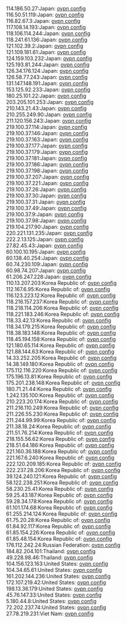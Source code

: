 114.186.50.27:Japan: [ovpn config](vpn/114_186_50_27.ovpn)  
116.50.51.119:Japan: [ovpn config](vpn/116_50_51_119.ovpn)  
116.82.67.3:Japan: [ovpn config](vpn/116_82_67_3.ovpn)  
117.108.14.193:Japan: [ovpn config](vpn/117_108_14_193.ovpn)  
118.106.114.244:Japan: [ovpn config](vpn/118_106_114_244.ovpn)  
118.241.61.136:Japan: [ovpn config](vpn/118_241_61_136.ovpn)  
121.102.39.2:Japan: [ovpn config](vpn/121_102_39_2.ovpn)  
121.109.181.61:Japan: [ovpn config](vpn/121_109_181_61.ovpn)  
124.159.103.232:Japan: [ovpn config](vpn/124_159_103_232.ovpn)  
125.193.81.244:Japan: [ovpn config](vpn/125_193_81_244.ovpn)  
126.34.176.124:Japan: [ovpn config](vpn/126_34_176_124.ovpn)  
126.58.77.243:Japan: [ovpn config](vpn/126_58_77_243.ovpn)  
131.147.148.191:Japan: [ovpn config](vpn/131_147_148_191.ovpn)  
153.125.92.233:Japan: [ovpn config](vpn/153_125_92_233.ovpn)  
180.25.101.22:Japan: [ovpn config](vpn/180_25_101_22.ovpn)  
203.205.101.253:Japan: [ovpn config](vpn/203_205_101_253.ovpn)  
210.143.21.43:Japan: [ovpn config](vpn/210_143_21_43.ovpn)  
210.255.249.90:Japan: [ovpn config](vpn/210_255_249_90.ovpn)  
211.120.156.243:Japan: [ovpn config](vpn/211_120_156_243.ovpn)  
219.100.37.114:Japan: [ovpn config](vpn/219_100_37_114.ovpn)  
219.100.37.146:Japan: [ovpn config](vpn/219_100_37_146.ovpn)  
219.100.37.163:Japan: [ovpn config](vpn/219_100_37_163.ovpn)  
219.100.37.177:Japan: [ovpn config](vpn/219_100_37_177.ovpn)  
219.100.37.179:Japan: [ovpn config](vpn/219_100_37_179.ovpn)  
219.100.37.181:Japan: [ovpn config](vpn/219_100_37_181.ovpn)  
219.100.37.186:Japan: [ovpn config](vpn/219_100_37_186.ovpn)  
219.100.37.198:Japan: [ovpn config](vpn/219_100_37_198.ovpn)  
219.100.37.207:Japan: [ovpn config](vpn/219_100_37_207.ovpn)  
219.100.37.221:Japan: [ovpn config](vpn/219_100_37_221.ovpn)  
219.100.37.26:Japan: [ovpn config](vpn/219_100_37_26.ovpn)  
219.100.37.30:Japan: [ovpn config](vpn/219_100_37_30.ovpn)  
219.100.37.31:Japan: [ovpn config](vpn/219_100_37_31.ovpn)  
219.100.37.49:Japan: [ovpn config](vpn/219_100_37_49.ovpn)  
219.100.37.9:Japan: [ovpn config](vpn/219_100_37_9.ovpn)  
219.100.37.98:Japan: [ovpn config](vpn/219_100_37_98.ovpn)  
219.104.217.90:Japan: [ovpn config](vpn/219_104_217_90.ovpn)  
220.221.131.235:Japan: [ovpn config](vpn/220_221_131_235.ovpn)  
222.2.13.125:Japan: [ovpn config](vpn/222_2_13_125.ovpn)  
27.82.45.43:Japan: [ovpn config](vpn/27_82_45_43.ovpn)  
60.100.10.195:Japan: [ovpn config](vpn/60_100_10_195.ovpn)  
60.138.40.254:Japan: [ovpn config](vpn/60_138_40_254.ovpn)  
60.74.230.109:Japan: [ovpn config](vpn/60_74_230_109.ovpn)  
60.98.74.207:Japan: [ovpn config](vpn/60_98_74_207.ovpn)  
61.206.247.228:Japan: [ovpn config](vpn/61_206_247_228.ovpn)  
110.13.207.203:Korea Republic of: [ovpn config](vpn/110_13_207_203.ovpn)  
112.167.6.95:Korea Republic of: [ovpn config](vpn/112_167_6_95.ovpn)  
116.123.223.12:Korea Republic of: [ovpn config](vpn/116_123_223_12.ovpn)  
118.216.157.237:Korea Republic of: [ovpn config](vpn/118_216_157_237.ovpn)  
118.218.114.206:Korea Republic of: [ovpn config](vpn/118_218_114_206.ovpn)  
118.221.183.246:Korea Republic of: [ovpn config](vpn/118_221_183_246.ovpn)  
118.33.42.13:Korea Republic of: [ovpn config](vpn/118_33_42_13.ovpn)  
118.34.179.215:Korea Republic of: [ovpn config](vpn/118_34_179_215.ovpn)  
118.38.183.148:Korea Republic of: [ovpn config](vpn/118_38_183_148.ovpn)  
118.45.194.158:Korea Republic of: [ovpn config](vpn/118_45_194_158.ovpn)  
121.180.65.114:Korea Republic of: [ovpn config](vpn/121_180_65_114.ovpn)  
121.88.144.63:Korea Republic of: [ovpn config](vpn/121_88_144_63.ovpn)  
14.33.252.205:Korea Republic of: [ovpn config](vpn/14_33_252_205.ovpn)  
14.38.149.180:Korea Republic of: [ovpn config](vpn/14_38_149_180.ovpn)  
175.112.116.220:Korea Republic of: [ovpn config](vpn/175_112_116_220.ovpn)  
175.196.13.81:Korea Republic of: [ovpn config](vpn/175_196_13_81.ovpn)  
175.201.238.148:Korea Republic of: [ovpn config](vpn/175_201_238_148.ovpn)  
180.71.21.44:Korea Republic of: [ovpn config](vpn/180_71_21_44.ovpn)  
1.242.135.100:Korea Republic of: [ovpn config](vpn/1_242_135_100.ovpn)  
210.223.20.174:Korea Republic of: [ovpn config](vpn/210_223_20_174.ovpn)  
211.216.110.249:Korea Republic of: [ovpn config](vpn/211_216_110_249.ovpn)  
211.226.55.230:Korea Republic of: [ovpn config](vpn/211_226_55_230.ovpn)  
211.244.99.99:Korea Republic of: [ovpn config](vpn/211_244_99_99.ovpn)  
211.38.18.24:Korea Republic of: [ovpn config](vpn/211_38_18_24.ovpn)  
211.51.76.214:Korea Republic of: [ovpn config](vpn/211_51_76_214.ovpn)  
218.155.56.62:Korea Republic of: [ovpn config](vpn/218_155_56_62.ovpn)  
218.51.64.186:Korea Republic of: [ovpn config](vpn/218_51_64_186.ovpn)  
221.160.36.188:Korea Republic of: [ovpn config](vpn/221_160_36_188.ovpn)  
221.167.6.240:Korea Republic of: [ovpn config](vpn/221_167_6_240.ovpn)  
222.120.209.185:Korea Republic of: [ovpn config](vpn/222_120_209_185.ovpn)  
222.237.28.206:Korea Republic of: [ovpn config](vpn/222_237_28_206.ovpn)  
39.124.240.121:Korea Republic of: [ovpn config](vpn/39_124_240_121.ovpn)  
58.122.238.251:Korea Republic of: [ovpn config](vpn/58_122_238_251.ovpn)  
58.230.25.41:Korea Republic of: [ovpn config](vpn/58_230_25_41.ovpn)  
59.25.43.187:Korea Republic of: [ovpn config](vpn/59_25_43_187.ovpn)  
59.28.34.178:Korea Republic of: [ovpn config](vpn/59_28_34_178.ovpn)  
61.101.174.68:Korea Republic of: [ovpn config](vpn/61_101_174_68.ovpn)  
61.255.214.124:Korea Republic of: [ovpn config](vpn/61_255_214_124.ovpn)  
61.75.20.28:Korea Republic of: [ovpn config](vpn/61_75_20_28.ovpn)  
61.84.92.117:Korea Republic of: [ovpn config](vpn/61_84_92_117.ovpn)  
61.85.154.226:Korea Republic of: [ovpn config](vpn/61_85_154_226.ovpn)  
61.85.48.154:Korea Republic of: [ovpn config](vpn/61_85_48_154.ovpn)  
176.112.242.24:Russian Federation: [ovpn config](vpn/176_112_242_24.ovpn)  
184.82.204.101:Thailand: [ovpn config](vpn/184_82_204_101.ovpn)  
49.228.98.46:Thailand: [ovpn config](vpn/49_228_98_46.ovpn)  
104.156.123.163:United States: [ovpn config](vpn/104_156_123_163.ovpn)  
104.34.65.61:United States: [ovpn config](vpn/104_34_65_61.ovpn)  
161.202.144.236:United States: [ovpn config](vpn/161_202_144_236.ovpn)  
172.107.219.42:United States: [ovpn config](vpn/172_107_219_42.ovpn)  
198.13.36.179:United States: [ovpn config](vpn/198_13_36_179.ovpn)  
45.76.147.33:United States: [ovpn config](vpn/45_76_147_33.ovpn)  
5.180.44.8:United States: [ovpn config](vpn/5_180_44_8.ovpn)  
72.202.237.74:United States: [ovpn config](vpn/72_202_237_74.ovpn)  
27.78.219.231:Viet Nam: [ovpn config](vpn/27_78_219_231.ovpn)  
